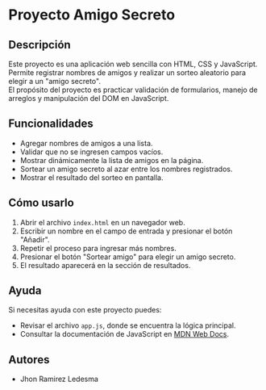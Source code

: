 # Proyecto Amigo Secreto

## Descripción
Este proyecto es una aplicación web sencilla con HTML, CSS y JavaScript.  
Permite registrar nombres de amigos y realizar un sorteo aleatorio para elegir a un "amigo secreto".  
El propósito del proyecto es practicar validación de formularios, manejo de arreglos y manipulación del DOM en JavaScript.

## Funcionalidades
- Agregar nombres de amigos a una lista.
- Validar que no se ingresen campos vacíos.
- Mostrar dinámicamente la lista de amigos en la página.
- Sortear un amigo secreto al azar entre los nombres registrados.
- Mostrar el resultado del sorteo en pantalla.

## Cómo usarlo
1. Abrir el archivo `index.html` en un navegador web.
2. Escribir un nombre en el campo de entrada y presionar el botón "Añadir".
3. Repetir el proceso para ingresar más nombres.
4. Presionar el botón "Sortear amigo" para elegir un amigo secreto.
5. El resultado aparecerá en la sección de resultados.

## Ayuda
Si necesitas ayuda con este proyecto puedes:
- Revisar el archivo `app.js`, donde se encuentra la lógica principal.
- Consultar la documentación de JavaScript en [MDN Web Docs](https://developer.mozilla.org/es/docs/Web/JavaScript).

## Autores
- Jhon Ramirez Ledesma
